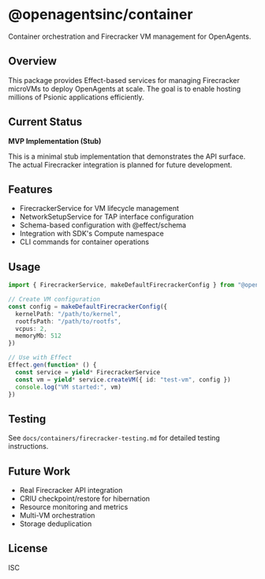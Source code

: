 # @openagentsinc/container

Container orchestration and Firecracker VM management for OpenAgents.

## Overview

This package provides Effect-based services for managing Firecracker microVMs to deploy OpenAgents at scale. The goal is to enable hosting millions of Psionic applications efficiently.

## Current Status

**MVP Implementation (Stub)**

This is a minimal stub implementation that demonstrates the API surface. The actual Firecracker integration is planned for future development.

## Features

- FirecrackerService for VM lifecycle management
- NetworkSetupService for TAP interface configuration  
- Schema-based configuration with @effect/schema
- Integration with SDK's Compute namespace
- CLI commands for container operations

## Usage

```typescript
import { FirecrackerService, makeDefaultFirecrackerConfig } from "@openagentsinc/container"

// Create VM configuration
const config = makeDefaultFirecrackerConfig({
  kernelPath: "/path/to/kernel",
  rootfsPath: "/path/to/rootfs",
  vcpus: 2,
  memoryMb: 512
})

// Use with Effect
Effect.gen(function* () {
  const service = yield* FirecrackerService
  const vm = yield* service.createVM({ id: "test-vm", config })
  console.log("VM started:", vm)
})
```

## Testing

See `docs/containers/firecracker-testing.md` for detailed testing instructions.

## Future Work

- Real Firecracker API integration
- CRIU checkpoint/restore for hibernation
- Resource monitoring and metrics
- Multi-VM orchestration
- Storage deduplication

## License

ISC